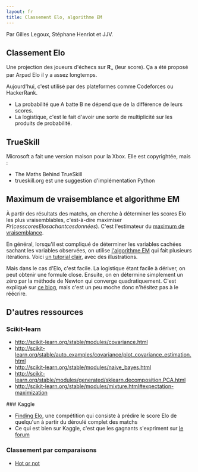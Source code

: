 ```yaml
---
layout: fr
title: Classement Elo, algorithme EM
---
```


Par Gilles Legoux, Stéphane Henriot et JJV.

## Classement Elo

Une projection des joueurs d'échecs sur $\mathbf{R}_+$ (leur score). Ça a été proposé par Arpad Elo il y a assez longtemps.

Aujourd'hui, c'est utilisé par des plateformes comme Codeforces ou HackerRank.

- La probabilité que A batte B ne dépend que de la différence de leurs scores.
- La logistique, c'est le fait d'avoir une sorte de multiplicité sur les produits de probabilité.

## TrueSkill

Microsoft a fait une version maison pour la Xbox. Elle est copyrightée, mais :

- The Maths Behind TrueSkill
- trueskill.org est une suggestion d'implémentation Python

## Maximum de vraisemblance et algorithme EM

À partir des résultats des matchs, on cherche à déterminer les scores Elo les plus vraisemblables, c'est-à-dire maximiser $Pr(ces scores Elo sachant ces données)$. C'est l'estimateur du [maximum de vraisemblance](https://en.wikipedia.org/wiki/Maximum_likelihood).

En général, lorsqu'il est compliqué de déterminer les variables cachées sachant les variables observées, on utilise [l'algorithme EM](https://en.wikipedia.org/wiki/Expectation–maximization_algorithm) qui fait plusieurs itérations. Voici [un tutorial clair](https://www.cs.utah.edu/~piyush/teaching/EM_algorithm.pdf), avec des illustrations.

Mais dans le cas d'Elo, c'est facile. La logistique étant facile à dériver, on peut obtenir une formule close. Ensuite, on en détermine simplement un zéro par la méthode de Newton qui converge quadratiquement. C'est expliqué sur [ce blog](http://empiricalrabbit.blogspot.fr/2012/09/rating-by-maximum-likelihood.html), mais c'est un peu moche donc n'hésitez pas à le réécrire.

## D'autres ressources

### Scikit-learn

- http://scikit-learn.org/stable/modules/covariance.html
- http://scikit-learn.org/stable/auto_examples/covariance/plot_covariance_estimation.html
- http://scikit-learn.org/stable/modules/naive_bayes.html
- http://scikit-learn.org/stable/modules/generated/sklearn.decomposition.PCA.html
- http://scikit-learn.org/stable/modules/mixture.html#expectation-maximization

### Kaggle

- [Finding Elo](https://www.kaggle.com/c/finding-elo), une compétition qui consiste à prédire le score Elo de quelqu'un à partir du déroulé complet des matchs
- Ce qui est bien sur Kaggle, c'est que les gagnants s'expriment sur [le forum](https://www.kaggle.com/c/finding-elo/forums/t/13008/congrats-to-the-winner/68698)

### Classement par comparaisons

- [Hot or not](https://en.wikipedia.org/wiki/Hot_or_Not)
